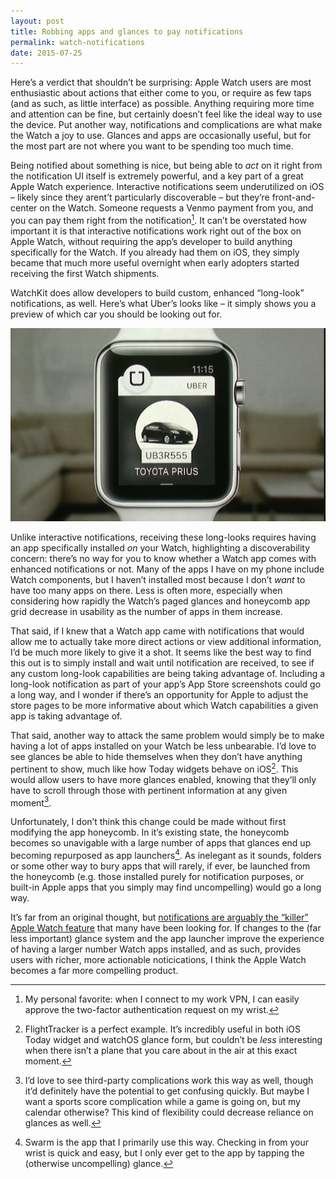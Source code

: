 ```yaml
---
layout: post
title: Robbing apps and glances to pay notifications
permalink: watch-notifications
date: 2015-07-25
---
```


Here’s a verdict that shouldn’t be surprising: Apple Watch users are most enthusiastic about actions that either come to you, or require as few taps (and as such, as little interface) as possible. Anything requiring more time and attention can be fine, but certainly doesn’t feel like the ideal way to use the device. Put another way, notifications and complications are what make the Watch a joy to use. Glances and apps are occasionally useful, but for the most part are not where you want to be spending too much time.

Being notified about something is nice, but being able to _act_ on it right from the notification UI itself is extremely powerful, and a key part of a great Apple Watch experience. Interactive notifications seem underutilized on iOS – likely since they arent’t particularly discoverable – but they’re front-and-center on the Watch. Someone requests a Venmo payment from you, and you can pay them right from the notification[^1]. It can’t be overstated how important it is that interactive notifications work right out of the box on Apple Watch, without requiring the app’s developer to build anything specifically for the Watch. If you already had them on iOS, they simply became that much more useful overnight when early adopters started receiving the first Watch shipments.

WatchKit does allow developers to build custom, enhanced “long-look” notifications, as well. Here’s what Uber’s looks like – it simply shows you a preview of which car you should be looking out for.

<center><img src="/images/uber.jpg" alt="A screenshot of Uber’s custom long look notification, showing a picture of the car that will be picking you up"></center>

Unlike interactive notifications, receiving these long-looks requires having an app specifically installed _on_ your Watch, highlighting a discoverability concern: there’s no way for you to know whether a Watch app comes with enhanced notifications or not. Many of the apps I have on my phone include Watch components, but I haven’t installed most because I don’t _want_ to have too many apps on there. Less is often more, especially when considering how rapidly the Watch’s paged glances and honeycomb app grid decrease in usability as the number of apps in them increase.

That said, if I knew that a Watch app came with notifications that would allow me to actually take more direct actions or view additional information, I’d be much more likely to give it a shot. It seems like the best way to find this out is to simply install and wait until notification are received, to see if any custom long-look capabilities are being taking advantage of. Including a long-look notification as part of your app’s App Store screenshots could go a long way, and I wonder if there’s an opportunity for Apple to adjust the store pages to be more informative about which Watch capabilities a given app is taking advantage of.

That said, another way to attack the same problem would simply be to make having a lot of apps installed on your Watch be less unbearable. I’d love to see glances be able to hide themselves when they don’t have anything pertinent to show, much like how Today widgets behave on iOS[^2]. This would allow users to have more glances enabled, knowing that they’ll only have to scroll through those with pertinent information at any given moment[^3].

Unfortunately, I don’t think this change could be made without first modifying the app honeycomb. In it’s existing state, the honeycomb becomes so unavigable with a large number of apps that glances end up becoming repurposed as app launchers[^4]. As inelegant as it sounds, folders or some other way to bury apps that will rarely, if ever, be launched from the honeycomb (e.g. those installed purely for notification purposes, or built-in Apple apps that you simply may find uncompelling) would go a long way.

It’s far from an original thought, but [notifications are arguably the “killer” Apple Watch feature](https://twitter.com/benedictevans/status/571381166839861249) that many have been looking for. If changes to the (far less important) glance system and the app launcher improve the experience of having a larger number Watch apps installed, and as such, provides users with richer, more actionable noticications, I think the Apple Watch becomes a far more compelling product.

[^1]: My personal favorite: when I connect to my work VPN, I can easily approve the two-factor authentication request on my wrist.

[^2]: FlightTracker is a perfect example. It’s incredibly useful in both iOS Today widget and watchOS glance form, but couldn’t be _less_ interesting when there isn’t a plane that you care about in the air at this exact moment.

[^3]: I’d love to see third-party complications work this way as well, though it’d definitely have the potential to get confusing quickly. But maybe I want a sports score complication while a game is going on, but my calendar otherwise? This kind of flexibility could decrease reliance on glances as well.

[^4]: Swarm is the app that I primarily use this way. Checking in from your wrist is quick and easy, but I only ever get to the app by tapping the (otherwise uncompelling) glance.
